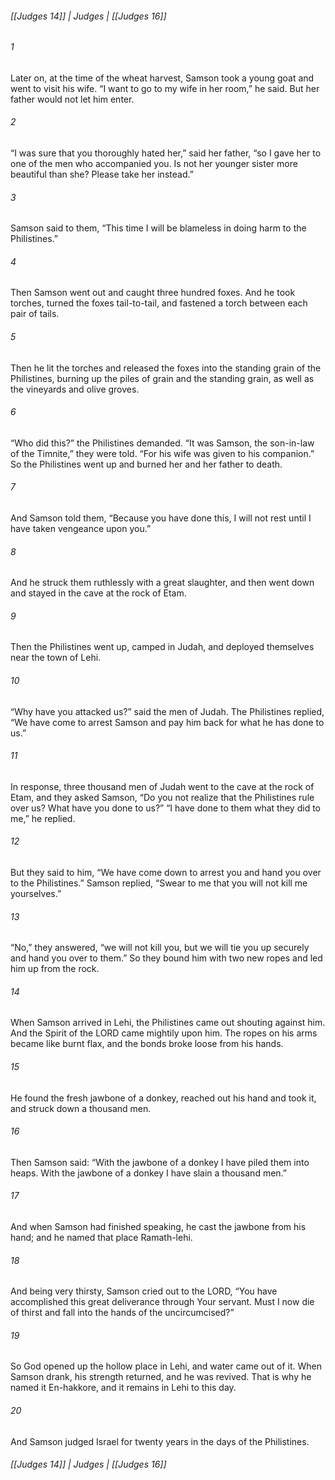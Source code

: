 ###### [[Judges 14]] | Judges | [[Judges 16]]

###### 1
Later on, at the time of the wheat harvest, Samson took a young goat and went to visit his wife. “I want to go to my wife in her room,” he said. But her father would not let him enter.
###### 2
“I was sure that you thoroughly hated her,” said her father, “so I gave her to one of the men who accompanied you. Is not her younger sister more beautiful than she? Please take her instead.”
###### 3
Samson said to them, “This time I will be blameless in doing harm to the Philistines.”
###### 4
Then Samson went out and caught three hundred foxes. And he took torches, turned the foxes tail-to-tail, and fastened a torch between each pair of tails.
###### 5
Then he lit the torches and released the foxes into the standing grain of the Philistines, burning up the piles of grain and the standing grain, as well as the vineyards and olive groves.
###### 6
“Who did this?” the Philistines demanded. “It was Samson, the son-in-law of the Timnite,” they were told. “For his wife was given to his companion.” So the Philistines went up and burned her and her father to death.
###### 7
And Samson told them, “Because you have done this, I will not rest until I have taken vengeance upon you.”
###### 8
And he struck them ruthlessly with a great slaughter, and then went down and stayed in the cave at the rock of Etam.
###### 9
Then the Philistines went up, camped in Judah, and deployed themselves near the town of Lehi.
###### 10
“Why have you attacked us?” said the men of Judah. The Philistines replied, “We have come to arrest Samson and pay him back for what he has done to us.”
###### 11
In response, three thousand men of Judah went to the cave at the rock of Etam, and they asked Samson, “Do you not realize that the Philistines rule over us? What have you done to us?” “I have done to them what they did to me,” he replied.
###### 12
But they said to him, “We have come down to arrest you and hand you over to the Philistines.” Samson replied, “Swear to me that you will not kill me yourselves.”
###### 13
“No,” they answered, “we will not kill you, but we will tie you up securely and hand you over to them.” So they bound him with two new ropes and led him up from the rock.
###### 14
When Samson arrived in Lehi, the Philistines came out shouting against him. And the Spirit of the LORD came mightily upon him. The ropes on his arms became like burnt flax, and the bonds broke loose from his hands.
###### 15
He found the fresh jawbone of a donkey, reached out his hand and took it, and struck down a thousand men.
###### 16
Then Samson said: “With the jawbone of a donkey I have piled them into heaps. With the jawbone of a donkey I have slain a thousand men.”
###### 17
And when Samson had finished speaking, he cast the jawbone from his hand; and he named that place Ramath-lehi.
###### 18
And being very thirsty, Samson cried out to the LORD, “You have accomplished this great deliverance through Your servant. Must I now die of thirst and fall into the hands of the uncircumcised?”
###### 19
So God opened up the hollow place in Lehi, and water came out of it. When Samson drank, his strength returned, and he was revived. That is why he named it En-hakkore, and it remains in Lehi to this day.
###### 20
And Samson judged Israel for twenty years in the days of the Philistines.

###### [[Judges 14]] | Judges | [[Judges 16]]
